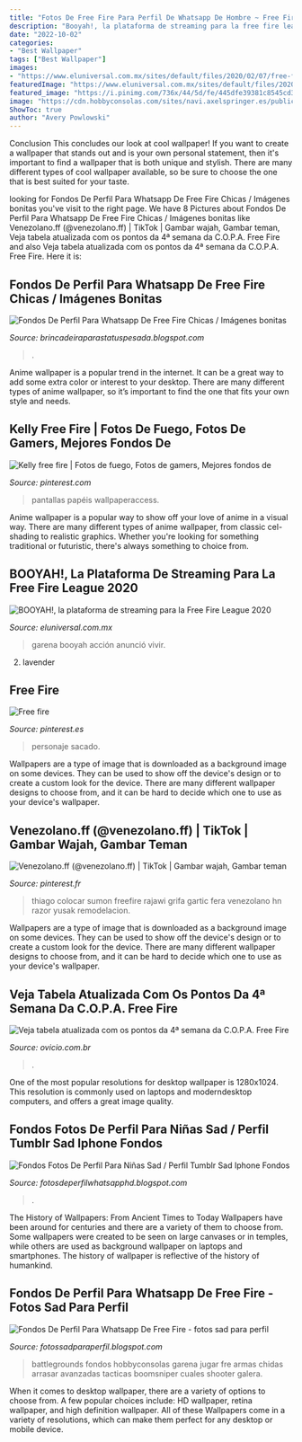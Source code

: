 ```yaml
---
title: "Fotos De Free Fire Para Perfil De Whatsapp De Hombre ~ Free Fire"
description: "Booyah!, la plataforma de streaming para la free fire league 2020"
date: "2022-10-02"
categories:
- "Best Wallpaper"
tags: ["Best Wallpaper"]
images:
- "https://www.eluniversal.com.mx/sites/default/files/2020/02/07/free-fire-leagues-.jpg"
featuredImage: "https://www.eluniversal.com.mx/sites/default/files/2020/02/07/free-fire-leagues-.jpg"
featured_image: "https://i.pinimg.com/736x/44/5d/fe/445dfe39381c8545cd3cfb25f261e4c4.jpg"
image: "https://cdn.hobbyconsolas.com/sites/navi.axelspringer.es/public/styles/1200/public/media/image/2017/12/free-fire-battlegrounds.jpg?itok=h3uXUWtD"
ShowToc: true
author: "Avery Powlowski"
---
```



Conclusion
This concludes our look at cool wallpaper! If you want to create a wallpaper that stands out and is your own personal statement, then it's important to find a wallpaper that is both unique and stylish. There are many different types of cool wallpaper available, so be sure to choose the one that is best suited for your taste.

	

		
looking for Fondos De Perfil Para Whatsapp De Free Fire Chicas / Imágenes bonitas you've visit to the right page. We have 8 Pictures about Fondos De Perfil Para Whatsapp De Free Fire Chicas / Imágenes bonitas like Venezolano.ff (@venezolano.ff) | TikTok | Gambar wajah, Gambar teman, Veja tabela atualizada com os pontos da 4ª semana da C.O.P.A. Free Fire and also Veja tabela atualizada com os pontos da 4ª semana da C.O.P.A. Free Fire. Here it is:
		
    
## Fondos De Perfil Para Whatsapp De Free Fire Chicas / Imágenes Bonitas

<img loading=lazy src="https://wallpaperslinks.com/wp-content/uploads/2020/03/marvel-future-fight-4k-2019-n8-1080x1920-1.jpg" onerror="this.onerror=null;this.src='https://tse4.mm.bing.net/th?id=OIP.Yqp4-qxzHmNa_ii5M-3D-gHaNK&amp;pid=15.1';" alt="Fondos De Perfil Para Whatsapp De Free Fire Chicas / Imágenes bonitas">

_Source: brincadeiraparastatuspesada.blogspot.com_

>. 

	

Anime wallpaper is a popular trend in the internet. It can be a great way to add some extra color or interest to your desktop. There are many different types of anime wallpaper, so it’s important to find the one that fits your own style and needs.

    
## Kelly Free Fire | Fotos De Fuego, Fotos De Gamers, Mejores Fondos De

<img loading=lazy src="https://i.pinimg.com/736x/8a/67/18/8a6718b4c114e33fde5af47e661b20ce.jpg" onerror="this.onerror=null;this.src='https://tse3.mm.bing.net/th?id=OIP.tt4g4X05Qb9oX5LZ0qeUugHaMk&amp;pid=15.1';" alt="Kelly free fire | Fotos de fuego, Fotos de gamers, Mejores fondos de">

_Source: pinterest.com_

>pantallas papéis wallpaperaccess. 

	

Anime wallpaper is a popular way to show off your love of anime in a visual way. There are many different types of anime wallpaper, from classic cel-shading to realistic graphics. Whether you're looking for something traditional or futuristic, there's always something to choice from.

    
## BOOYAH!, La Plataforma De Streaming Para La Free Fire League 2020

<img loading=lazy src="https://www.eluniversal.com.mx/sites/default/files/2020/02/07/free-fire-leagues-.jpg" onerror="this.onerror=null;this.src='https://tse3.mm.bing.net/th?id=OIP.uWqWcVeju_Gwg7Q-jFzHtgHaEk&amp;pid=15.1';" alt="BOOYAH!, la plataforma de streaming para la Free Fire League 2020">

_Source: eluniversal.com.mx_

>garena booyah acción anunció vivir. 

	

2. lavender 

    
## Free Fire

<img loading=lazy src="https://i.pinimg.com/736x/44/5d/fe/445dfe39381c8545cd3cfb25f261e4c4.jpg" onerror="this.onerror=null;this.src='https://tse2.mm.bing.net/th?id=OIP.bQEk_yf0-aMbSmm5_QTergHaL2&amp;pid=15.1';" alt="Free fire">

_Source: pinterest.es_

>personaje sacado. 

	

Wallpapers are a type of image that is downloaded as a background image on some devices. They can be used to show off the device's design or to create a custom look for the device. There are many different wallpaper designs to choose from, and it can be hard to decide which one to use as your device's wallpaper.

    
## Venezolano.ff (@venezolano.ff) | TikTok | Gambar Wajah, Gambar Teman

<img loading=lazy src="https://i.pinimg.com/736x/a7/8c/f8/a78cf838ed4a71eaf2550c903a757bd4.jpg" onerror="this.onerror=null;this.src='https://tse2.mm.bing.net/th?id=OIP.957hNcScI1UucJ0sMQhNSgHaHa&amp;pid=15.1';" alt="Venezolano.ff (@venezolano.ff) | TikTok | Gambar wajah, Gambar teman">

_Source: pinterest.fr_

>thiago colocar sumon freefire rajawi grifa gartic fera venezolano hn razor yusak remodelacion. 

	

Wallpapers are a type of image that is downloaded as a background image on some devices. They can be used to show off the device's design or to create a custom look for the device. There are many different wallpaper designs to choose from, and it can be hard to decide which one to use as your device's wallpaper.

    
## Veja Tabela Atualizada Com Os Pontos Da 4ª Semana Da C.O.P.A. Free Fire

<img loading=lazy src="https://ovicio.com.br/wp-content/uploads/2020/06/20200608-free-fire-3-1200x675.jpg" onerror="this.onerror=null;this.src='https://tse2.mm.bing.net/th?id=OIP.re61_eEJfSktSY5xjiZghQHaEK&amp;pid=15.1';" alt="Veja tabela atualizada com os pontos da 4ª semana da C.O.P.A. Free Fire">

_Source: ovicio.com.br_

>. 

	

One of the most popular resolutions for desktop wallpaper is 1280x1024. This resolution is commonly used on laptops and moderndesktop computers, and offers a great image quality.

    
## Fondos Fotos De Perfil Para Niñas Sad / Perfil Tumblr Sad Iphone Fondos

<img loading=lazy src="https://i.pinimg.com/originals/5d/1e/4a/5d1e4abe42c33d4ed3f7db319ab00d03.jpg" onerror="this.onerror=null;this.src='https://tse3.mm.bing.net/th?id=OIP.C5zXYVCJu0u90Gdt2zkh8wHaNJ&amp;pid=15.1';" alt="Fondos Fotos De Perfil Para Niñas Sad / Perfil Tumblr Sad Iphone Fondos">

_Source: fotosdeperfilwhatsapphd.blogspot.com_

>. 

	

The History of Wallpapers: From Ancient Times to Today
Wallpapers have been around for centuries and there are a variety of them to choose from. Some wallpapers were created to be seen on large canvases or in temples, while others are used as background wallpaper on laptops and smartphones. The history of wallpaper is reflective of the history of humankind.

    
## Fondos De Perfil Para Whatsapp De Free Fire - Fotos Sad Para Perfil

<img loading=lazy src="https://cdn.hobbyconsolas.com/sites/navi.axelspringer.es/public/styles/1200/public/media/image/2017/12/free-fire-battlegrounds.jpg?itok=h3uXUWtD" onerror="this.onerror=null;this.src='https://tse4.mm.bing.net/th?id=OIP.p3LH4mFkUx9okz_7YgRzswHaEK&amp;pid=15.1';" alt="Fondos De Perfil Para Whatsapp De Free Fire - fotos sad para perfil">

_Source: fotossadparaperfil.blogspot.com_

>battlegrounds fondos hobbyconsolas garena jugar fre armas chidas arrasar avanzadas tacticas boomsniper cuales shooter galera. 

	

When it comes to desktop wallpaper, there are a variety of options to choose from. A few popular choices include: HD wallpaper, retina wallpaper, and high definition wallpaper. All of these Wallpapers come in a variety of resolutions, which can make them perfect for any desktop or mobile device. 

